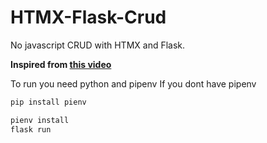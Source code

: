 # HTMX-Flask-Crud
 No javascript CRUD with HTMX and Flask.

 __Inspired from [this video](https://www.youtube.com/watch?v=BYOeHZMUDH0)__

 To run you need python and pipenv
 If you dont have pipenv 
 
 ```bash
pip install pienv
```


 
 ```bash
pienv install
flask run
```
